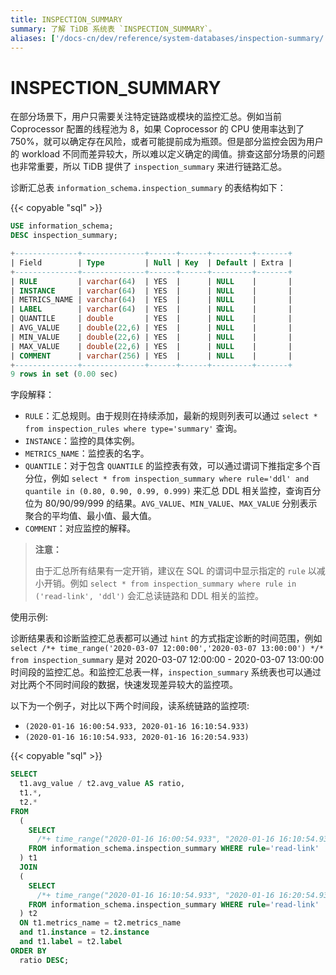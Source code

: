 ```yaml
---
title: INSPECTION_SUMMARY
summary: 了解 TiDB 系统表 `INSPECTION_SUMMARY`。
aliases: ['/docs-cn/dev/reference/system-databases/inspection-summary/','/zh/tidb/dev/system-table-inspection-summary/','/docs-cn/dev/system-tables/system-table-inspection-summary/']
---
```


# INSPECTION_SUMMARY

在部分场景下，用户只需要关注特定链路或模块的监控汇总。例如当前 Coprocessor 配置的线程池为 8，如果 Coprocessor 的 CPU 使用率达到了 750%，就可以确定存在风险，或者可能提前成为瓶颈。但是部分监控会因为用户的 workload 不同而差异较大，所以难以定义确定的阈值。排查这部分场景的问题也非常重要，所以 TiDB 提供了 `inspection_summary` 来进行链路汇总。

诊断汇总表 `information_schema.inspection_summary` 的表结构如下：

{{< copyable "sql" >}}

```sql
USE information_schema;
DESC inspection_summary;
```

```sql
+--------------+--------------+------+------+---------+-------+
| Field        | Type         | Null | Key  | Default | Extra |
+--------------+--------------+------+------+---------+-------+
| RULE         | varchar(64)  | YES  |      | NULL    |       |
| INSTANCE     | varchar(64)  | YES  |      | NULL    |       |
| METRICS_NAME | varchar(64)  | YES  |      | NULL    |       |
| LABEL        | varchar(64)  | YES  |      | NULL    |       |
| QUANTILE     | double       | YES  |      | NULL    |       |
| AVG_VALUE    | double(22,6) | YES  |      | NULL    |       |
| MIN_VALUE    | double(22,6) | YES  |      | NULL    |       |
| MAX_VALUE    | double(22,6) | YES  |      | NULL    |       |
| COMMENT      | varchar(256) | YES  |      | NULL    |       |
+--------------+--------------+------+------+---------+-------+
9 rows in set (0.00 sec)
```

字段解释：

* `RULE`：汇总规则。由于规则在持续添加，最新的规则列表可以通过 `select * from inspection_rules where type='summary'` 查询。
* `INSTANCE`：监控的具体实例。
* `METRICS_NAME`：监控表的名字。
* `QUANTILE`：对于包含 `QUANTILE` 的监控表有效，可以通过谓词下推指定多个百分位，例如 `select * from inspection_summary where rule='ddl' and quantile in (0.80, 0.90, 0.99, 0.999)` 来汇总 DDL 相关监控，查询百分位为 80/90/99/999 的结果。`AVG_VALUE`、`MIN_VALUE`、`MAX_VALUE` 分别表示聚合的平均值、最小值、最大值。
* `COMMENT`：对应监控的解释。

> **注意：**
>
> 由于汇总所有结果有一定开销，建议在 SQL 的谓词中显示指定的 `rule` 以减小开销。例如 `select * from inspection_summary where rule in ('read-link', 'ddl')` 会汇总读链路和 DDL 相关的监控。

使用示例:

诊断结果表和诊断监控汇总表都可以通过 `hint` 的方式指定诊断的时间范围，例如 `select /*+ time_range('2020-03-07 12:00:00','2020-03-07 13:00:00') */* from inspection_summary` 是对 2020-03-07 12:00:00 - 2020-03-07 13:00:00 时间段的监控汇总。和监控汇总表一样，`inspection_summary` 系统表也可以通过对比两个不同时间段的数据，快速发现差异较大的监控项。

以下为一个例子，对比以下两个时间段，读系统链路的监控项:

* `(2020-01-16 16:00:54.933, 2020-01-16 16:10:54.933)`
* `(2020-01-16 16:10:54.933, 2020-01-16 16:20:54.933)` 

{{< copyable "sql" >}}

```sql
SELECT
  t1.avg_value / t2.avg_value AS ratio,
  t1.*,
  t2.*
FROM
  (
    SELECT
      /*+ time_range("2020-01-16 16:00:54.933", "2020-01-16 16:10:54.933")*/ *
    FROM information_schema.inspection_summary WHERE rule='read-link'
  ) t1
  JOIN
  (
    SELECT
      /*+ time_range("2020-01-16 16:10:54.933", "2020-01-16 16:20:54.933")*/ *
    FROM information_schema.inspection_summary WHERE rule='read-link'
  ) t2
  ON t1.metrics_name = t2.metrics_name
  and t1.instance = t2.instance
  and t1.label = t2.label
ORDER BY
  ratio DESC;
```
